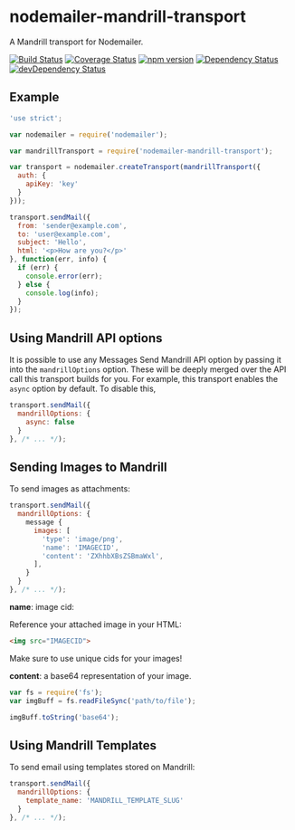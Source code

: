 # nodemailer-mandrill-transport

A Mandrill transport for Nodemailer.

[![Build Status](https://travis-ci.org/Rebelmail/nodemailer-mandrill-transport.svg?branch=master)](https://travis-ci.org/Rebelmail/nodemailer-mandrill-transport)
[![Coverage Status](https://coveralls.io/repos/github/Rebelmail/nodemailer-mandrill-transport/badge.svg?branch=master)](https://coveralls.io/github/Rebelmail/nodemailer-mandrill-transport?branch=master)
[![npm version](https://badge.fury.io/js/nodemailer-mandrill-transport.svg)](https://badge.fury.io/js/nodemailer-mandrill-transport)
[![Dependency Status](https://david-dm.org/Rebelmail/nodemailer-mandrill-transport.svg)](https://david-dm.org/Rebelmail/nodemailer-mandrill-transport)
[![devDependency Status](https://david-dm.org/Rebelmail/nodemailer-mandrill-transport/dev-status.svg)](https://david-dm.org/Rebelmail/nodemailer-mandrill-transport?type=dev)

## Example

```javascript
'use strict';

var nodemailer = require('nodemailer');

var mandrillTransport = require('nodemailer-mandrill-transport');

var transport = nodemailer.createTransport(mandrillTransport({
  auth: {
    apiKey: 'key'
  }
}));

transport.sendMail({
  from: 'sender@example.com',
  to: 'user@example.com',
  subject: 'Hello',
  html: '<p>How are you?</p>'
}, function(err, info) {
  if (err) {
    console.error(err);
  } else {
    console.log(info);
  }
});
```

## Using Mandrill API options

It is possible to use any Messages Send Mandrill API option by passing it into
the `mandrillOptions` option. These will be deeply merged over the API call this
transport builds for you. For example, this transport enables the `async` option
by default. To disable this,

```javascript
transport.sendMail({
  mandrillOptions: {
    async: false
  }
}, /* ... */);
```

## Sending Images to Mandrill

To send images as attachments:

```javascript
transport.sendMail({
  mandrillOptions: {
    message {
      images: [
        'type': 'image/png',
        'name': 'IMAGECID',
        'content': 'ZXhhbXBsZSBmaWxl',
      ],
    }
  }
}, /* ... */);
```

**name**: image cid:

Reference your attached image in your HTML:

```html
<img src="IMAGECID">
```

Make sure to use unique cids for your images!

**content**: a base64 representation of your image.

```javascript
var fs = require('fs');
var imgBuff = fs.readFileSync('path/to/file');

imgBuff.toString('base64');
```

## Using Mandrill Templates

To send email using templates stored on Mandrill:

```javascript
transport.sendMail({
  mandrillOptions: {
    template_name: 'MANDRILL_TEMPLATE_SLUG'
  }
}, /* ... */);
```
